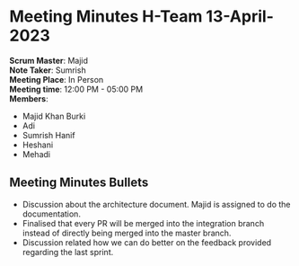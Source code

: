 # Meeting Minutes H-Team 13-April-2023

**Scrum Master**: Majid<br>
**Note Taker**: Sumrish<br>
**Meeting Place**: In Person<br>
**Meeting time**: 12:00 PM - 05:00 PM<br>
**Members**:
- Majid Khan Burki
- Adi
- Sumrish Hanif
- Heshani
- Mehadi

## Meeting Minutes Bullets

- Discussion about the architecture document. Majid is assigned to do the documentation.
- Finalised that every PR will be merged into the integration branch instead of directly being merged into the master branch.
- Discussion related how we can do better on the feedback provided regarding the last sprint.